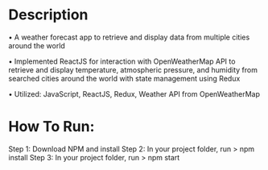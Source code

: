 # Description

• A weather forecast app to retrieve and display data from multiple cities around the world

• Implemented ReactJS for interaction with OpenWeatherMap API to retrieve and display temperature, atmospheric pressure, and humidity from searched cities around the world with state management using Redux

• Utilized: JavaScript, ReactJS, Redux, Weather API from OpenWeatherMap

# How To Run:

Step 1: Download NPM and install
Step 2: In your project folder, run > npm install
Step 3: In your project folder, run > npm start 

